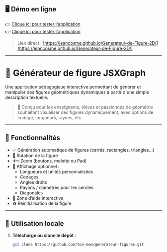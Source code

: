 ## 🖥️ Démo en ligne

👉 [Clique ici pour tester l'application](https://jeancosme.github.io/generateur-figures)  
👉 [Clique ici pour tester l'application](https://jeancosme.github.io/Generateur-de-Figure-2D/)

> Lien direct : [https://jeancosme.github.io/Generateur-de-Figure-2D/](https://jeancosme.github.io/Generateur-de-Figure-2D/)

---

# 🎯 Générateur de figure JSXGraph

Une application pédagogique interactive permettant de générer et manipuler des figures géométriques dynamiques à partir d'une simple description textuelle.

> 🧪 Conçu pour les enseignants, élèves et passionnés de géométrie souhaitant visualiser des figures dynamiquement, avec options de codage, longueurs, rayons, etc.

---

## 🔧 Fonctionnalités

- ✅ Génération automatique de figures (carrés, rectangles, triangles…)
- 🔁 Rotation de la figure
- ➕➖ Zoom (boutons, molette ou Pad)
- 📏 Affichage optionnel :
  - Longueurs et unités personnalisées
  - Codages
  - Angles droits
  - Rayons / diamètres pour les cercles
  - Diagonales
- 📄 Zone d’aide interactive
- ♻️ Réinitialisation de la figure

---



## 🚀 Utilisation locale

1. **Télécharge ou clone le dépôt** :
   ```bash
   git clone https://github.com/ton-nom/generateur-figures.git
